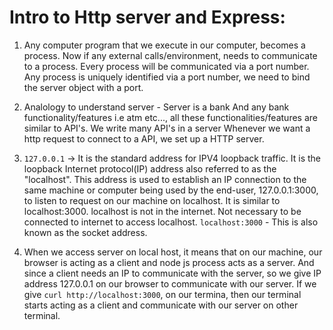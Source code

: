 # Intro to Http server and Express:

1. Any computer program that we execute in our computer, becomes a process. Now if any external calls/environment, needs to communicate to a process. Every process will be communicated via a port number.
   Any process is uniquely identified via a port number, we need to bind the server object with a port.

2. Analology to understand server -
   Server is a bank
   And any bank functionality/features i.e atm etc..., all these functionalities/features are similar to API's.
   We write many API's in a server
   Whenever we want a http request to connect to a API, we set up a HTTP server.

3. `127.0.0.1` -> It is the standard address for IPV4 loopback traffic.
   It is the loopback Internet protocol(IP) address also referred to as the "localhost".
   This address is used to establish an IP connection to the same machine or computer being used by the end-user,
   127.0.0.1:3000, to listen to request on our machine on localhost.
   It is similar to localhost:3000.
   localhost is not in the internet. Not necessary to be connected to internet to access localhost.
   `localhost:3000` - This is also known as the socket address.

4. When we access server on local host, it means that on our machine, our browser is acting as a client and node js process acts as a server. And since a client needs an IP to communicate with the server, so we give IP address 127.0.0.1 on our browser to communicate with our server.
   If we give `curl http://localhost:3000`, on our termina, then our terminal starts acting as a client and communicate with our server on other terminal.

